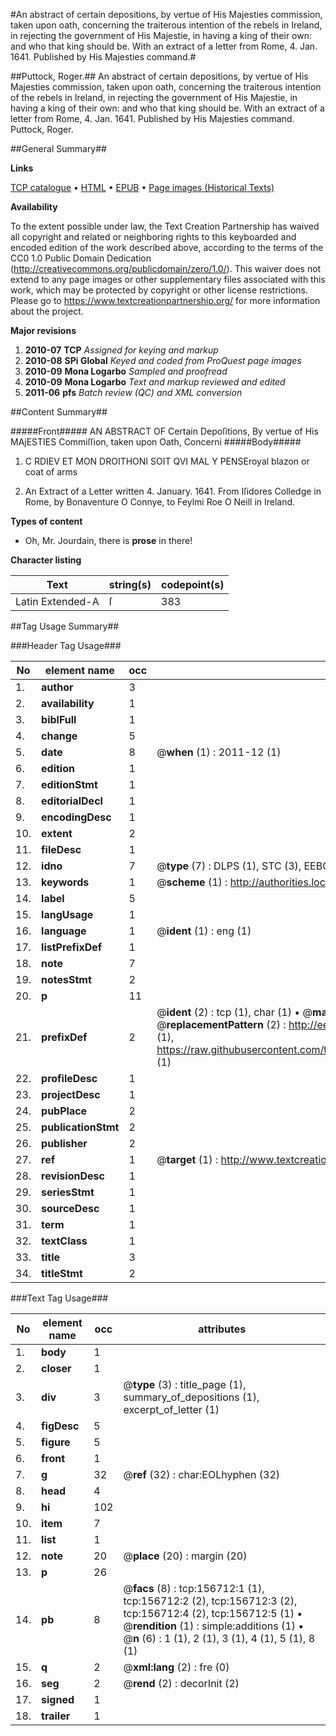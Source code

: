 #An abstract of certain depositions, by vertue of His Majesties commission, taken upon oath, concerning the traiterous intention of the rebels in Ireland, in rejecting the government of His Majestie, in having a king of their own: and who that king should be. With an extract of a letter from Rome, 4. Jan. 1641. Published by His Majesties command.#

##Puttock, Roger.##
An abstract of certain depositions, by vertue of His Majesties commission, taken upon oath, concerning the traiterous intention of the rebels in Ireland, in rejecting the government of His Majestie, in having a king of their own: and who that king should be. With an extract of a letter from Rome, 4. Jan. 1641. Published by His Majesties command.
Puttock, Roger.

##General Summary##

**Links**

[TCP catalogue](http://www.ota.ox.ac.uk/tcp/)  • 
[HTML](http://tei.it.ox.ac.uk/tcp/Texts-HTML/free/A91/A91372.html)  • 
[EPUB](http://tei.it.ox.ac.uk/tcp/Texts-EPUB/free/A91/A91372.epub) • 
[Page images (Historical Texts)](https://historicaltexts.jisc.ac.uk/eebo-99872222e)

**Availability**

To the extent possible under law, the Text Creation Partnership has waived all copyright and related or neighboring rights to this keyboarded and encoded edition of the work described above, according to the terms of the CC0 1.0 Public Domain Dedication (http://creativecommons.org/publicdomain/zero/1.0/). This waiver does not extend to any page images or other supplementary files associated with this work, which may be protected by copyright or other license restrictions. Please go to https://www.textcreationpartnership.org/ for more information about the project.

**Major revisions**

1. __2010-07__ __TCP__ *Assigned for keying and markup*
1. __2010-08__ __SPi Global__ *Keyed and coded from ProQuest page images*
1. __2010-09__ __Mona Logarbo__ *Sampled and proofread*
1. __2010-09__ __Mona Logarbo__ *Text and markup reviewed and edited*
1. __2011-06__ __pfs__ *Batch review (QC) and XML conversion*

##Content Summary##

#####Front#####
AN ABSTRACT OF Certain Depoſitions, By vertue of His MAjESTIES Commiſſion, taken upon Oath, Concerni
#####Body#####

1. C RDIEV ET MON DROITHONI SOIT QVI MAL Y PENSEroyal blazon or coat of arms

1. An Extract of a Letter written 4. January. 1641. From Iſidores Colledge in Rome, by Bonaventure O Connye, to Feylmi Roe O Neill in Ireland.

**Types of content**

  * Oh, Mr. Jourdain, there is **prose** in there!

**Character listing**


|Text|string(s)|codepoint(s)|
|---|---|---|
|Latin Extended-A|ſ|383|

##Tag Usage Summary##

###Header Tag Usage###

|No|element name|occ|attributes|
|---|---|---|---|
|1.|__author__|3||
|2.|__availability__|1||
|3.|__biblFull__|1||
|4.|__change__|5||
|5.|__date__|8| @__when__ (1) : 2011-12 (1)|
|6.|__edition__|1||
|7.|__editionStmt__|1||
|8.|__editorialDecl__|1||
|9.|__encodingDesc__|1||
|10.|__extent__|2||
|11.|__fileDesc__|1||
|12.|__idno__|7| @__type__ (7) : DLPS (1), STC (3), EEBO-CITATION (1), PROQUEST (1), VID (1)|
|13.|__keywords__|1| @__scheme__ (1) : http://authorities.loc.gov/ (1)|
|14.|__label__|5||
|15.|__langUsage__|1||
|16.|__language__|1| @__ident__ (1) : eng (1)|
|17.|__listPrefixDef__|1||
|18.|__note__|7||
|19.|__notesStmt__|2||
|20.|__p__|11||
|21.|__prefixDef__|2| @__ident__ (2) : tcp (1), char (1)  •  @__matchPattern__ (2) : ([0-9\-]+):([0-9IVX]+) (1), (.+) (1)  •  @__replacementPattern__ (2) : http://eebo.chadwyck.com/downloadtiff?vid=$1&page=$2 (1), https://raw.githubusercontent.com/textcreationpartnership/Texts/master/tcpchars.xml#$1 (1)|
|22.|__profileDesc__|1||
|23.|__projectDesc__|1||
|24.|__pubPlace__|2||
|25.|__publicationStmt__|2||
|26.|__publisher__|2||
|27.|__ref__|1| @__target__ (1) : http://www.textcreationpartnership.org/docs/. (1)|
|28.|__revisionDesc__|1||
|29.|__seriesStmt__|1||
|30.|__sourceDesc__|1||
|31.|__term__|1||
|32.|__textClass__|1||
|33.|__title__|3||
|34.|__titleStmt__|2||


###Text Tag Usage###

|No|element name|occ|attributes|
|---|---|---|---|
|1.|__body__|1||
|2.|__closer__|1||
|3.|__div__|3| @__type__ (3) : title_page (1), summary_of_depositions (1), excerpt_of_letter (1)|
|4.|__figDesc__|5||
|5.|__figure__|5||
|6.|__front__|1||
|7.|__g__|32| @__ref__ (32) : char:EOLhyphen (32)|
|8.|__head__|4||
|9.|__hi__|102||
|10.|__item__|7||
|11.|__list__|1||
|12.|__note__|20| @__place__ (20) : margin (20)|
|13.|__p__|26||
|14.|__pb__|8| @__facs__ (8) : tcp:156712:1 (1), tcp:156712:2 (2), tcp:156712:3 (2), tcp:156712:4 (2), tcp:156712:5 (1)  •  @__rendition__ (1) : simple:additions (1)  •  @__n__ (6) : 1 (1), 2 (1), 3 (1), 4 (1), 5 (1), 8 (1)|
|15.|__q__|2| @__xml:lang__ (2) : fre (0)|
|16.|__seg__|2| @__rend__ (2) : decorInit (2)|
|17.|__signed__|1||
|18.|__trailer__|1||

